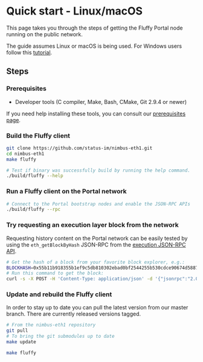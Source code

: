 # Quick start - Linux/macOS

This page takes you through the steps of getting the Fluffy Portal node running
on the public network.

The guide assumes Linux or macOS is being used. For Windows users follow this
[tutorial](./quick-start-windows.md).

## Steps

### Prerequisites
- Developer tools (C compiler, Make, Bash, CMake, Git 2.9.4 or newer)

If you need help installing these tools, you can consult our
[prerequisites page](./prerequisites.md).

### Build the Fluffy client
```bash
git clone https://github.com/status-im/nimbus-eth1.git
cd nimbus-eth1
make fluffy

# Test if binary was successfully build by running the help command.
./build/fluffy --help
```

### Run a Fluffy client on the Portal network

```bash
# Connect to the Portal bootstrap nodes and enable the JSON-RPC APIs
./build/fluffy --rpc
```

### Try requesting an execution layer block from the network

Requesting history content on the Portal network can be easily tested by using the `eth_getBlockByHash` JSON-RPC from the [execution JSON-RPC API](https://ethereum.github.io/execution-apis/api-documentation/).

```bash
# Get the hash of a block from your favorite block explorer, e.g.:
BLOCKHASH=0x55b11b918355b1ef9c5db810302ebad0bf2544255b530cdce90674d5887bb286 # Replace this to the block hash of your choice
# Run this command to get the block:
curl -s -X POST -H 'Content-Type: application/json' -d '{"jsonrpc":"2.0","id":"1","method":"eth_getBlockByHash","params":["'${BLOCKHASH}'", true]}' http://localhost:8545
```

### Update and rebuild the Fluffy client
In order to stay up to date you can pull the latest version from our master
branch. There are currently released versions tagged.

```bash
# From the nimbus-eth1 repository
git pull
# To bring the git submodules up to date
make update

make fluffy
```
